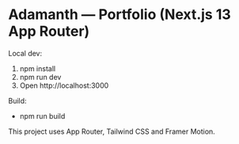 # Adamanth — Portfolio (Next.js 13 App Router)

Local dev:
1. npm install
2. npm run dev
3. Open http://localhost:3000

Build:
- npm run build

This project uses App Router, Tailwind CSS and Framer Motion.
